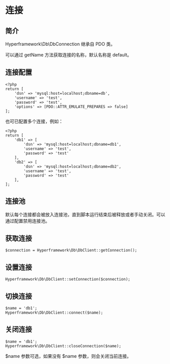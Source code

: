 # 连接
## 简介
Hyperframework\Db\DbConnection 继承自 PDO 类。

可以通过 getName 方法获取连接的名称，默认名称是 default。

## 连接配置
```.php
<?php
return [
    'dsn' => 'mysql:host=localhost;dbname=db',
    'username' => 'test',
    'password' => 'test',
    'options' => [PDO::ATTR_EMULATE_PREPARES => false]
];
```
也可已配置多个连接，例如：
```.php
<?php
return [
    'db1' => [
        'dsn' => 'mysql:host=localhost;dbname=db1',
        'username' => 'test',
        'password' => 'test'
    ],
    'db2' => [
        'dsn' => 'mysql:host=localhost;dbname=db2',
        'username' => 'test',
        'password' => 'test'
    ],
];
```
## 连接池
默认每个连接都会被放入连接池，直到脚本运行结束后被释放或者手动关闭。可以通过配置禁用连接池。

## 获取连接
```.php
$connection = Hyperframework\Db\DbClient::getConnection();
```

## 设置连接
```.php
Hyperframework\Db\DbClient::setConnection($connection);
```
## 切换连接
```.php
$name = 'db1';
Hyperframework\Db\DbClient::connect($name);
```
## 关闭连接
```.php
$name = 'db1';
Hyperframework\Db\DbClient::closeConnection($name);
```
$name 参数可选，如果没有 $name 参数，则会关闭当前连接。
